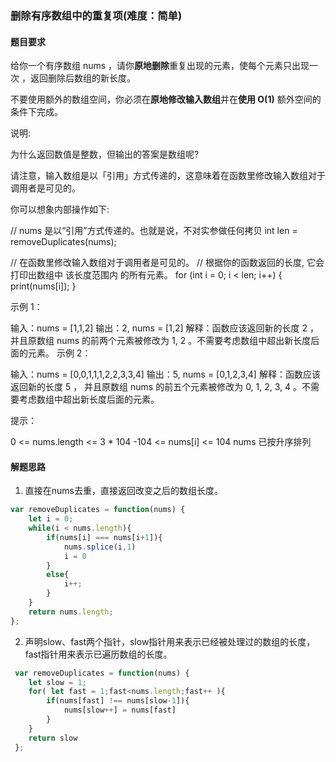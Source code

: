 ### 删除有序数组中的重复项(难度：简单)

#### 题目要求
给你一个有序数组 nums ，请你**原地删除**重复出现的元素，使每个元素只出现一次 ，返回删除后数组的新长度。

不要使用额外的数组空间，你必须在**原地修改输入数组**并在**使用 O(1)** 额外空间的条件下完成。

说明:

为什么返回数值是整数，但输出的答案是数组呢?

请注意，输入数组是以「引用」方式传递的，这意味着在函数里修改输入数组对于调用者是可见的。

你可以想象内部操作如下:

// nums 是以“引用”方式传递的。也就是说，不对实参做任何拷贝
int len = removeDuplicates(nums);

// 在函数里修改输入数组对于调用者是可见的。
// 根据你的函数返回的长度, 它会打印出数组中 该长度范围内 的所有元素。
for (int i = 0; i < len; i++) {
    print(nums[i]);
}

示例 1：

输入：nums = [1,1,2]
输出：2, nums = [1,2]
解释：函数应该返回新的长度 2 ，并且原数组 nums 的前两个元素被修改为 1, 2 。不需要考虑数组中超出新长度后面的元素。
示例 2：

输入：nums = [0,0,1,1,1,2,2,3,3,4]
输出：5, nums = [0,1,2,3,4]
解释：函数应该返回新的长度 5 ， 并且原数组 nums 的前五个元素被修改为 0, 1, 2, 3, 4 。不需要考虑数组中超出新长度后面的元素。


提示：

0 <= nums.length <= 3 * 104
-104 <= nums[i] <= 104
nums 已按升序排列

#### 解题思路
1. 直接在nums去重，直接返回改变之后的数组长度。
```JavaScript
var removeDuplicates = function(nums) {
    let i = 0;
    while(i < nums.length){
    	if(nums[i] === nums[i+1]){
			nums.splice(i,1)
    		i = 0 
    	} 
    	else{
    		i++;
		}
    }
	return nums.length;
};
```
2. 声明slow、fast两个指针，slow指针用来表示已经被处理过的数组的长度，fast指针用来表示已遍历数组的长度。
```JavaScript
 var removeDuplicates = function(nums) {
    let slow = 1;
    for( let fast = 1;fast<nums.length;fast++ ){
        if(nums[fast] !== nums[slow-1]){
            nums[slow++] = nums[fast]
        }
    }
    return slow
 };